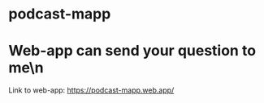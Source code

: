 # podcast-mapp
Web-app can send your question to me\n
==========================================================================
Link to web-app: https://podcast-mapp.web.app/
